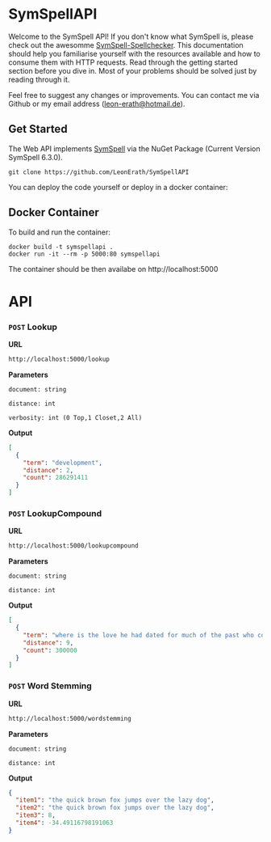# SymSpellAPI

Welcome to the SymSpell API! If you don't know what SymSpell is, please check out the awesomme [SymSpell-Spellchecker](https://github.com/wolfgarbe/SymSpell). This documentation should help you familiarise yourself with the resources available and how to consume them with HTTP requests. Read through the getting started section before you dive in. Most of your problems should be solved just by reading through it.

Feel free to suggest any changes or improvements. You can contact me via Github or my email address (leon-erath@hotmail.de).

## Get Started

The Web API implements [SymSpell](https://github.com/wolfgarbe/SymSpell) via the NuGet Package (Current Version SymSpell 6.3.0). 

```
git clone https://github.com/LeonErath/SymSpellAPI
```

You can deploy the code yourself or deploy in a docker container:

## Docker Container

To build and run the container:
```
docker build -t symspellapi .
docker run -it --rm -p 5000:80 symspellapi
```
The container should be then availabe on http://localhost:5000

# API


### `POST` Lookup


**URL**

```sh
http://localhost:5000/lookup
```


**Parameters**

`document: string`

`distance: int`

`verbosity: int (0 Top,1 Closet,2 All)`


**Output**

```json
[
  {
    "term": "development",
    "distance": 2,
    "count": 286291411
  }
]
```


### `POST` LookupCompound


**URL**

```sh
http://localhost:5000/lookupcompound
```


**Parameters**

`document: string`

`distance: int`



**Output**

```json
[
  {
    "term": "where is the love he had dated for much of the past who couldn't read in sixth grade and inspired him",
    "distance": 9,
    "count": 300000
  }
]
```


### `POST` Word Stemming


**URL**

```sh
http://localhost:5000/wordstemming
```


**Parameters**

`document: string`

`distance: int`



**Output**

```json
{
  "item1": "the quick brown fox jumps over the lazy dog",
  "item2": "the quick brown fox jumps over the lazy dog",
  "item3": 8,
  "item4": -34.49116798191063
}
```
